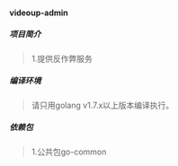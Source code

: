 #### videoup-admin

##### 项目简介
> 1.提供反作弊服务  

##### 编译环境
> 请只用golang v1.7.x以上版本编译执行。  

##### 依赖包
> 1.公共包go-common  
